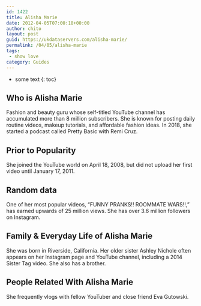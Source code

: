 ```yaml
---
id: 1422
title: Alisha Marie
date: 2012-04-05T07:00:18+00:00
author: chito
layout: post
guid: https://ukdataservers.com/alisha-marie/
permalink: /04/05/alisha-marie
tags:
 - show love
category: Guides
---
```


* some text
{: toc}


## Who is  Alisha Marie
                  
                  
                  
Fashion and beauty guru whose self-titled YouTube channel has accumulated more than 8 million subscribers. She is known for posting daily routine videos, makeup tutorials, and affordable fashion ideas. In 2018, she started a podcast called Pretty Basic with Remi Cruz.
                  
                
                
                
## Prior to Popularity 
                  
                  
                  
She joined the YouTube world on April 18, 2008, but did not upload her first video until January 17, 2011.
                  
                
                
                
## Random data 
                  
                  
                  
One of her most popular videos, &#8220;FUNNY PRANKS!! ROOMMATE WARS!!,&#8221; has earned upwards of 25 million views. She has over 3.6 million followers on Instagram. 
                  
                
                
                
## Family & Everyday Life of Alisha Marie
                  
                  
                  
She was born in Riverside, California. Her older sister Ashley Nichole often appears on her Instagram page and YouTube channel, including a 2014 Sister Tag video. She also has a brother.
                  
                
                
                
## People Related With  Alisha Marie
                  
                  
                  
She frequently vlogs with fellow YouTuber and close friend Eva Gutowski.
                  
                
              
            
          
          
          
    
    
  
